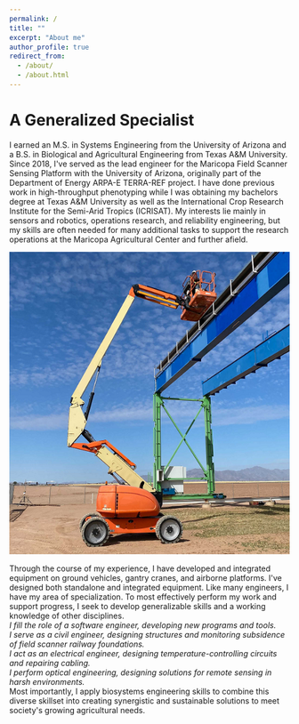 ```yaml
---
permalink: /
title: ""
excerpt: "About me"
author_profile: true
redirect_from: 
  - /about/
  - /about.html
---
```


A Generalized Specialist
======
I earned an M.S. in Systems Engineering from the University of Arizona and a B.S. in Biological and Agricultural Engineering from Texas A&M University. Since 2018, I've served as the lead engineer for the Maricopa Field Scanner Sensing Platform with the University of Arizona, originally part of the Department of Energy ARPA-E TERRA-REF project. I have done previous work in high-throughput phenotyping while I was obtaining my bachelors degree at Texas A&M University as well as the International Crop Research Institute for the Semi-Arid Tropics (ICRISAT). My interests lie mainly in sensors and robotics, operations research, and reliability engineering, but my skills are often needed for many additional tasks to support the research operations at the Maricopa Agricultural Center and further afield.
<p align="center"><img title="" alt="" src="images/Lift_Photo.png"></p> 
Through the course of my experience, I have developed and integrated equipment on ground vehicles, gantry cranes, and airborne platforms. I've designed both standalone and integrated equipment. Like many engineers, I have my area of specialization. To most effectively perform my work and support progress, I seek to develop generalizable skills and a working knowledge of other disciplines. <br>
<i>
I fill the role of a software engineer, developing new programs and tools. <br>
I serve as a civil engineer, designing structures and monitoring subsidence of field scanner railway foundations. <br>
I act as an electrical engineer, designing temperature-controlling circuits and repairing cabling. <br>
I perform optical engineering, designing solutions for remote sensing in harsh environments. <br></i>
Most importantly, I apply biosystems engineering skills to combine this diverse skillset into creating synergistic and sustainable solutions to meet society's growing agricultural needs.    


